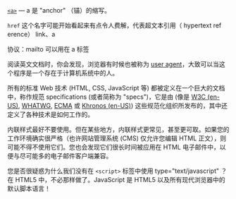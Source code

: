 [`<a>`](https://developer.mozilla.org/zh-CN/docs/Web/HTML/Element/a) — a 是 "anchor" （锚）的缩写。

`href` 这个名字可能开始看起来有点令人费解，代表超文本引用（ hypertext ref erence）
link、a



协议：mailto 可以用在 a 标签

阅读英文文档时，你会发现，浏览器有时候也被称为 [user agent](https://developer.mozilla.org/zh-CN/docs/Glossary/User_agent)，大致可以当这个程序是一个存在于计算机系统中的人。

所有的标准 Web 技术 (HTML, CSS, JavaScript 等) 都被定义在一个巨大的文档中，称作规范 specifications (或者简称为 "specs")，它是由 (像是 [W3C (en-US)]( https://developer.mozilla.org/en-US/docs/Glossary/W3C "Currently only available in English (US)"), [WHATWG](https://developer.mozilla.org/zh-CN/docs/Glossary/WHATWG), [ECMA](https://developer.mozilla.org/zh-CN/docs/Glossary/ECMA) 或 [Khronos (en-US)]( https://developer.mozilla.org/en-US/docs/Glossary/Khronos "Currently only available in English (US)")) 这些规范化组织所发布的，其中还定义了各种技术是如何工作的。


内联样式最好不要使用。但在某些地方，内联样式更常见，甚至更可取。如果您的工作环境确实很严格（也许网站管理系统 (CMS) 仅允许您编辑 HTML 正文），则可能不得不使用它们。您也会发现它们很长时间被应用在 HTML 电子邮件中，以便与尽可能多的电子邮件客户端兼容。

您是否很疑惑为什么我们没有在 `<script>` 标签中使用 type="text/javascript" ？
在 HTML5 中，不必那样做了。JavaScript 是 HTML5 以及所有现代浏览器中的默认脚本语言！